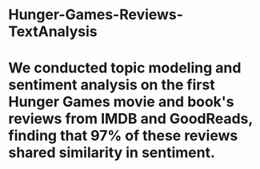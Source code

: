 # Hunger-Games-Reviews-TextAnalysis

# We conducted topic modeling and sentiment analysis on the first Hunger Games movie and book's reviews from IMDB and GoodReads, finding that 97% of these reviews shared similarity in sentiment. 
